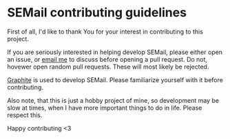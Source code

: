 # SEMail contributing guidelines
First of all, I'd like to thank You for your interest in contributing to this project.

If you are seriously interested in helping develop SEMail, please either open an issue, or [email me](mailto:0x4f48@proton.me) to discuss before opening a pull request. Do not, hovewer open random pull requests. These will most likely be rejected.

[Graphite](https;//graphite.dev) is used to develop SEMail. Please familiarize yourself with it before contributing.

Also note, that this is just a hobby project of mine, so development may be slow at times, when I have more important things to do in life. Please respect this.

Happy contributing <3
